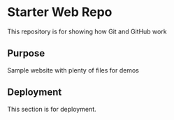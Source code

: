 # Starter Web Repo

This repository is for showing how Git and GitHub work

## Purpose

Sample website with plenty of files for demos

## Deployment

This section is for deployment.